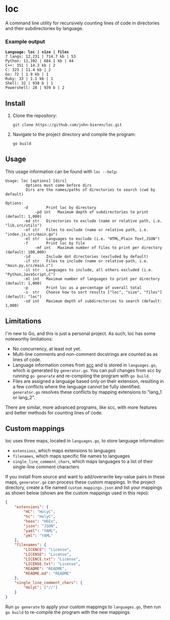 # loc

A command line utility for recursively counting lines of code in directories and their subdirectories by language.

### Example output

<pre>
<code><b>Language: loc | size | files</b>
7 langs: 12,231 | 714.7 kb | 53
Python: 11,392 | 684.1 kb | 44
C++: 351 | 14.3 kb | 2
C: 323 | 11.4 kb | 2
Go: 72 | 1.9 kb | 1
Ruby: 33 | 1.1 kb | 1
Shell: 32 | 938 b | 1
Powershell: 28 | 939 b | 2
</code></pre>

## Install

1. Clone the repository:
    ```
    git clone https://github.com/john-bieren/loc.git
    ```
2. Navigate to the project directory and compile the program:
    ```
    go build
    ```

## Usage

This usage information can be found with `loc --help`:

```
Usage: loc [options] [dirs]
         Options must come before dirs
         Dirs are the names/paths of directories to search (cwd by default)

Options:
        -d        Print loc by directory
             -pd int   Maximum depth of subdirectories to print (default: 1,000)
        -ed str   Directories to exclude (name or relative path, i.e. "lib,src/utils")
        -ef str   Files to exclude (name or relative path, i.e. "index.js,src/main.go")
        -el str   Languages to exclude (i.e. "HTML,Plain Text,JSON")
        -f        Print loc by file
             -mf int   Maximum number of files to print per directory (default: 100,000)
        -id       Include dot directories (excluded by default)
        -if str   Files to include (name or relative path, i.e. "main.py,src/main.c")
        -il str   Languages to include, all others excluded (i.e. "Python,JavaScript,C")
        -ml int   Maximum number of languages to print per directory (default: 1,000)
        -p        Print loc as a percentage of overall total
        -s  str   Choose how to sort results ["loc", "size", "files"] (default: "loc")
        -sd int   Maximum depth of subdirectories to search (default: 1,000)
```

## Limitations

I'm new to Go, and this is just a personal project. As such, loc has some noteworthy limitations:
* No concurrency, at least not yet.
* Multi-line comments and non-comment docstrings are counted as as lines of code.
* Language information comes from [scc](https://github.com/boyter/scc/blob/master/languages.json) and is stored in `languages.go`, which is generated by `generator.go`. You can pull changes from scc by running `go generate` and re-compiling the program with `go build`.
* Files are assigned a language based only on their extension, resulting in a few conflicts where the language cannot be fully identified. `generator.go` resolves these conflicts by mapping extensions to "lang_1 or lang_2".

There are similar, more advanced programs, like scc, with more features and better methods for counting lines of code.

## Custom mappings

loc uses three maps, located in `languages.go`, to store language information:
* `extensions`, which maps extensions to languages
* `filenames`, which maps specific file names to languages
* `single_line_comment_chars`, which maps languages to a list of their single-line comment characters

If you install from source and want to add/overwrite key-value pairs in these maps, `generator.go` can process these custom mappings. In the project directory, create a file named `custom_mappings.json` and list your mappings as shown below (shown are the custom mappings used in this repo):
```JSON
{
    "extensions": {
        "HC": "HolyC",
        "hc": "HolyC",
        "heex": "HEEx",
        "json": "JSON",
        "yaml": "YAML",
        "yml": "YAML"
    },
    "filenames": {
        "LICENCE": "License",
        "LICENSE": "License",
        "LICENCE.txt": "License",
        "LICENSE.txt": "License",
        "README": "README",
        "README.md": "README"
    },
    "single_line_comment_chars": {
        "HolyC": ["//"]
    }
}
```
Run `go generate` to apply your custom mappings to `languages.go`, then run `go build` to re-compile the program with the new mappings.
